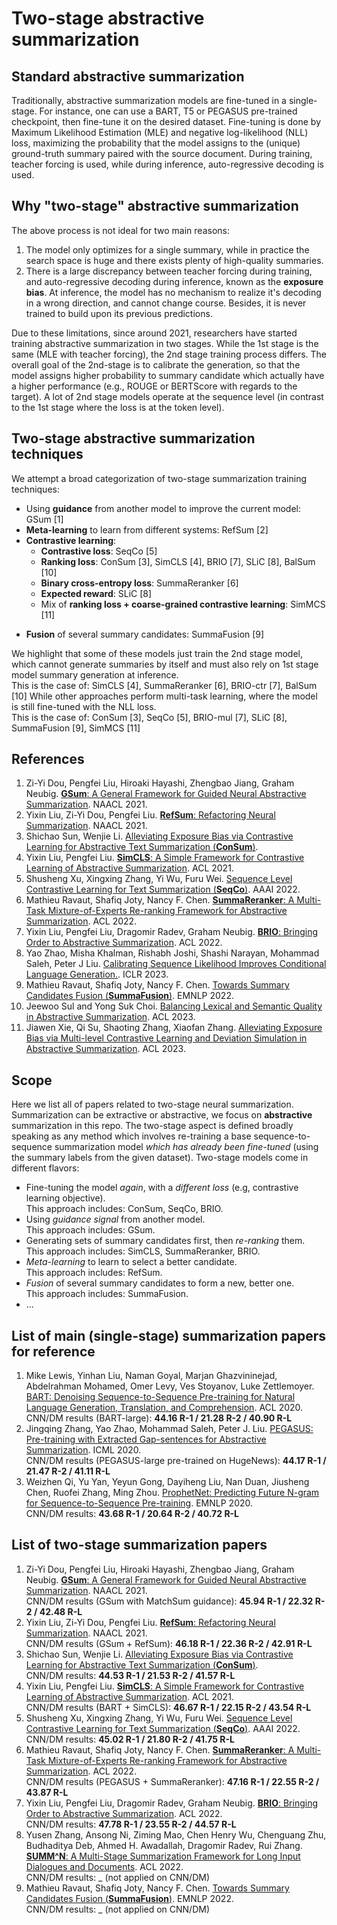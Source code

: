 # Two-stage abstractive summarization

## Standard abstractive summarization
Traditionally, abstractive summarization models are fine-tuned in a single-stage. For instance, one can use a BART, T5 or PEGASUS pre-trained checkpoint, then fine-tune it on the desired dataset. Fine-tuning is done by Maximum Likelihood Estimation (MLE) and negative log-likelihood (NLL) loss, maximizing the probability that the model assigns to the (unique) ground-truth summary paired with the source document. During training, teacher forcing is used, while during inference, auto-regressive decoding is used. 

## Why "two-stage" abstractive summarization 
The above process is not ideal for two main reasons:
1. The model only optimizes for a single summary, while in practice the search space is huge and there exists plenty of high-quality summaries.
2. There is a large discrepancy between teacher forcing during training, and auto-regressive decoding during inference, known as the **exposure bias**. At inference, the model has no mechanism to realize it's decoding in a wrong direction, and cannot change course. Besides, it is never trained to build upon its previous predictions.

Due to these limitations, since around 2021, researchers have started training abstractive summarization in two stages. While the 1st stage is the same (MLE with teacher forcing), the 2nd stage training process differs. The overall goal of the 2nd-stage is to calibrate the generation, so that the model assigns higher probability to summary candidate which actually have a higher performance (e.g., ROUGE or BERTScore with regards to the target). A lot of 2nd stage models operate at the sequence level (in contrast to the 1st stage where the loss is at the token level). 

## Two-stage abstractive summarization techniques
We attempt a broad categorization of two-stage summarization training techniques:
- Using **guidance** from another model to improve the current model: GSum [1]
- **Meta-learning** to learn from different systems: RefSum [2]
- **Contrastive learning**:
  - **Contrastive loss**: SeqCo [5]
  - **Ranking loss**: ConSum [3], SimCLS [4], BRIO [7], SLiC [8], BalSum [10]
  - **Binary cross-entropy loss**: SummaReranker [6]
  - **Expected reward**: SLiC [8]
  - Mix of **ranking loss + coarse-grained contrastive learning**: SimMCS [11]
* **Fusion** of several summary candidates: SummaFusion [9]

We highlight that some of these models just train the 2nd stage model, which cannot generate summaries by itself and must also rely on 1st stage model summary generation at inference.  
This is the case of: SimCLS [4], SummaReranker [6], BRIO-ctr [7], BalSum [10]
While other approaches perform multi-task learning, where the model is still fine-tuned with the NLL loss.  
This is the case of: ConSum [3], SeqCo [5], BRIO-mul [7], SLiC [8], SummaFusion [9], SimMCS [11] 

## References
1. Zi-Yi Dou, Pengfei Liu, Hiroaki Hayashi, Zhengbao Jiang, Graham Neubig. [**GSum**: A General Framework for Guided Neural Abstractive Summarization](https://arxiv.org/pdf/2010.08014.pdf). NAACL 2021.  
2. Yixin Liu, Zi-Yi Dou, Pengfei Liu. [**RefSum**: Refactoring Neural Summarization](https://arxiv.org/pdf/2104.07210.pdf). NAACL 2021.  
3. Shichao Sun, Wenjie Li. [Alleviating Exposure Bias via Contrastive Learning for Abstractive Text Summarization (**ConSum**)](https://arxiv.org/pdf/2108.11846.pdf).
4. Yixin Liu, Pengfei Liu. [**SimCLS**: A Simple Framework for Contrastive Learning of Abstractive Summarization](https://arxiv.org/pdf/2106.01890.pdf). ACL 2021.
5. Shusheng Xu, Xingxing Zhang, Yi Wu, Furu Wei. [Sequence Level Contrastive Learning for Text Summarization (**SeqCo**)](https://arxiv.org/pdf/2109.03481.pdf). AAAI 2022.
6. Mathieu Ravaut, Shafiq Joty, Nancy F. Chen. [**SummaReranker**: A Multi-Task Mixture-of-Experts Re-ranking Framework for Abstractive Summarization](https://arxiv.org/pdf/2203.06569.pdf). ACL 2022.  
7. Yixin Liu, Pengfei Liu, Dragomir Radev, Graham Neubig. [**BRIO**: Bringing Order to Abstractive Summarization](https://arxiv.org/pdf/2203.16804.pdf). ACL 2022.
8. Yao Zhao, Misha Khalman, Rishabh Joshi, Shashi Narayan, Mohammad Saleh, Peter J Liu. [Calibrating Sequence Likelihood Improves Conditional Language Generation.](https://arxiv.org/pdf/2210.00045.pdf). ICLR 2023.
9. Mathieu Ravaut, Shafiq Joty, Nancy F. Chen. [Towards Summary Candidates Fusion (**SummaFusion**)](https://arxiv.org/abs/2210.08779). EMNLP 2022.
10. Jeewoo Sul and Yong Suk Choi. [Balancing Lexical and Semantic Quality in Abstractive Summarization](https://arxiv.org/pdf/2305.09898.pdf). ACL 2023.
11. Jiawen Xie, Qi Su, Shaoting Zhang, Xiaofan Zhang. [Alleviating Exposure Bias via Multi-level Contrastive Learning and Deviation Simulation in Abstractive Summarization](https://aclanthology.org/2023.findings-acl.617.pdf). ACL 2023.


## Scope
Here we list all of papers related to two-stage neural summarization. Summarization can be extractive or abstractive, we focus on **abstractive** summarization in this repo. The two-stage aspect is defined broadly speaking as any method which involves re-training a base sequence-to-sequence summarization model *which has already been fine-tuned* (using the summary labels from the given dataset). Two-stage models come in different flavors:
* Fine-tuning the model *again*, with a *different loss* (e.g, contrastive learning objective).  
This approach includes: ConSum, SeqCo, BRIO. 
* Using *guidance signal* from another model.  
This approach includes: GSum. 
* Generating sets of summary candidates first, then *re-ranking* them.  
This approach includes: SimCLS, SummaReranker, BRIO.
* *Meta-learning* to learn to select a better candidate.  
This approach includes: RefSum. 
* *Fusion* of several summary candidates to form a new, better one.  
This approach includes: SummaFusion. 
* ...

## List of main (single-stage) summarization papers for reference
1. Mike Lewis, Yinhan Liu, Naman Goyal, Marjan Ghazvininejad, Abdelrahman Mohamed, Omer Levy, Ves Stoyanov, Luke Zettlemoyer. [BART: Denoising Sequence-to-Sequence Pre-training for Natural Language Generation, Translation, and Comprehension](https://arxiv.org/pdf/1910.13461.pdf). ACL 2020.  
CNN/DM results (BART-large): **44.16 R-1 / 21.28 R-2 / 40.90 R-L**
2. Jingqing Zhang, Yao Zhao, Mohammad Saleh, Peter J. Liu. [PEGASUS: Pre-training with Extracted Gap-sentences for Abstractive Summarization](https://arxiv.org/pdf/1912.08777.pdf). ICML 2020.  
CNN/DM results (PEGASUS-large pre-trained on HugeNews): **44.17 R-1 / 21.47 R-2 / 41.11 R-L**
3. Weizhen Qi, Yu Yan, Yeyun Gong, Dayiheng Liu, Nan Duan, Jiusheng Chen, Ruofei Zhang, Ming Zhou. [ProphetNet: Predicting Future N-gram for Sequence-to-Sequence Pre-training](https://arxiv.org/pdf/2001.04063.pdf). EMNLP 2020.  
CNN/DM results: **43.68 R-1 / 20.64 R-2 / 40.72 R-L**

## List of two-stage summarization papers
1. Zi-Yi Dou, Pengfei Liu, Hiroaki Hayashi, Zhengbao Jiang, Graham Neubig. [**GSum**: A General Framework for Guided Neural Abstractive Summarization](https://arxiv.org/pdf/2010.08014.pdf). NAACL 2021.  
CNN/DM results (GSum with MatchSum guidance): **45.94 R-1 / 22.32 R-2 / 42.48 R-L**
2. Yixin Liu, Zi-Yi Dou, Pengfei Liu. [**RefSum**: Refactoring Neural Summarization](https://arxiv.org/pdf/2104.07210.pdf). NAACL 2021.  
CNN/DM results (GSum + RefSum): **46.18 R-1 / 22.36 R-2 / 42.91 R-L**
3. Shichao Sun, Wenjie Li. [Alleviating Exposure Bias via Contrastive Learning for Abstractive Text Summarization (**ConSum**)](https://arxiv.org/pdf/2108.11846.pdf).  
CNN/DM results: **44.53 R-1 / 21.53 R-2 / 41.57 R-L**
4. Yixin Liu, Pengfei Liu. [**SimCLS**: A Simple Framework for Contrastive Learning of Abstractive Summarization](https://arxiv.org/pdf/2106.01890.pdf). ACL 2021.  
CNN/DM results (BART + SimCLS): **46.67 R-1 / 22.15 R-2 / 43.54 R-L**
5. Shusheng Xu, Xingxing Zhang, Yi Wu, Furu Wei. [Sequence Level Contrastive Learning for Text Summarization (**SeqCo**)](https://arxiv.org/pdf/2109.03481.pdf). AAAI 2022.  
CNN/DM results: **45.02 R-1 / 21.80 R-2 / 41.75 R-L**
6. Mathieu Ravaut, Shafiq Joty, Nancy F. Chen. [**SummaReranker**: A Multi-Task Mixture-of-Experts Re-ranking Framework for Abstractive Summarization](https://arxiv.org/pdf/2203.06569.pdf). ACL 2022.  
CNN/DM results (PEGASUS + SummaReranker): **47.16 R-1 / 22.55 R-2 / 43.87 R-L**
7. Yixin Liu, Pengfei Liu, Dragomir Radev, Graham Neubig. [**BRIO**: Bringing Order to Abstractive Summarization](https://arxiv.org/pdf/2203.16804.pdf). ACL 2022.  
CNN/DM results: **47.78 R-1 / 23.55 R-2 / 44.57 R-L**
8. Yusen Zhang, Ansong Ni, Ziming Mao, Chen Henry Wu, Chenguang Zhu, Budhaditya Deb, Ahmed H. Awadallah, Dragomir Radev, Rui Zhang. [**SUMM^N**: A Multi-Stage Summarization Framework for Long Input Dialogues and Documents](https://arxiv.org/pdf/2110.10150.pdf). ACL 2022.  
CNN/DM results: _ (not applied on CNN/DM)
9. Mathieu Ravaut, Shafiq Joty, Nancy F. Chen. [Towards Summary Candidates Fusion (**SummaFusion**)](https://arxiv.org/abs/2210.08779). EMNLP 2022.  
CNN/DM results: _ (not applied on CNN/DM)
